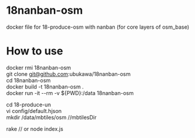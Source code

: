 # 18nanban-osm
docker file for 18-produce-osm with nanban (for core layers of osm_base)

# How to use
docker rmi 18nanban-osm  
git clone git@github.com:ubukawa/18nanban-osm  
cd 18nanban-osm  
docker build -t 18nanban-osm .  
docker run -it --rm -v ${PWD}:/data 18nanban-osm  
 
cd 18-produce-un  
vi config/default.hjson  
mkdir /data/mbtiles/osm   //mbtilesDir

rake // or node index.js  
